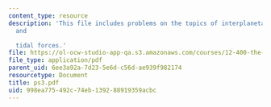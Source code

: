 ```yaml
---
content_type: resource
description: 'This file includes problems on the topics of interplanetary Olympics,
  and

  tidal forces.'
file: https://ol-ocw-studio-app-qa.s3.amazonaws.com/courses/12-400-the-solar-system-spring-2006/998ea775492c74eb139288919359acbc_ps3.pdf
file_type: application/pdf
parent_uid: 6ee3a92a-7d23-5e6d-c56d-ae939f982174
resourcetype: Document
title: ps3.pdf
uid: 998ea775-492c-74eb-1392-88919359acbc
---
```

